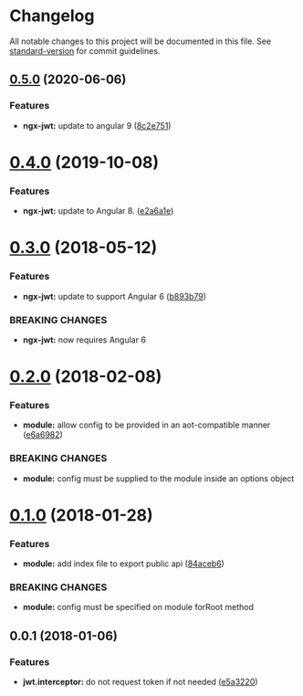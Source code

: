 # Changelog

All notable changes to this project will be documented in this file. See [standard-version](https://github.com/conventional-changelog/standard-version) for commit guidelines.

<a name="0.5.0"></a>

## [0.5.0](https://github.com/rars/ngx-jwt/compare/v0.4.0...v0.5.0) (2020-06-06)

### Features

- **ngx-jwt:** update to angular 9 ([8c2e751](https://github.com/rars/ngx-jwt/commit/8c2e75158de0bba5ecfa20f8cf0b03159cc35874))

<a name="0.4.0"></a>

# [0.4.0](https://github.com/rars/ngx-jwt/compare/v0.3.0...v0.4.0) (2019-10-08)

### Features

- **ngx-jwt:** update to Angular 8. ([e2a6a1e](https://github.com/rars/ngx-jwt/commit/e2a6a1e))

<a name="0.3.0"></a>

# [0.3.0](https://github.com/rars/ngx-jwt/compare/v0.2.0...v0.3.0) (2018-05-12)

### Features

- **ngx-jwt:** update to support Angular 6 ([b893b79](https://github.com/rars/ngx-jwt/commit/b893b79))

### BREAKING CHANGES

- **ngx-jwt:** now requires Angular 6

<a name="0.2.0"></a>

# [0.2.0](https://github.com/rars/ngx-jwt/compare/v0.1.0...v0.2.0) (2018-02-08)

### Features

- **module:** allow config to be provided in an aot-compatible manner ([e6a6982](https://github.com/rars/ngx-jwt/commit/e6a6982))

### BREAKING CHANGES

- **module:** config must be supplied to the module inside an options object

<a name="0.1.0"></a>

# [0.1.0](https://github.com/rars/ngx-jwt/compare/v0.0.1...v0.1.0) (2018-01-28)

### Features

- **module:** add index file to export public api ([84aceb6](https://github.com/rars/ngx-jwt/commit/84aceb6))

### BREAKING CHANGES

- **module:** config must be specified on module forRoot method

<a name="0.0.1"></a>

## 0.0.1 (2018-01-06)

### Features

- **jwt.interceptor:** do not request token if not needed ([e5a3220](https://github.com/rars/ngx-jwt/commit/e5a3220))
